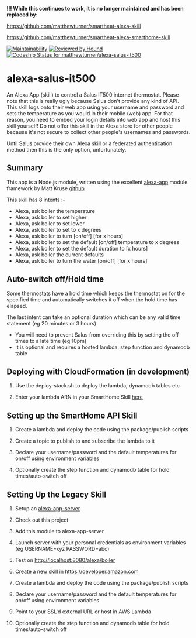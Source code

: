 **!!! While this continues to work, it is no longer maintained and has been replaced by:**


https://github.com/matthewturner/smartheat-alexa-skill

https://github.com/matthewturner/smartheat-alexa-smarthome-skill


[![Maintainability](https://api.codeclimate.com/v1/badges/1feb6f56bc1f877024b1/maintainability)](https://codeclimate.com/github/matthewturner/alexa-salus-it500/maintainability) [![Reviewed by Hound](https://img.shields.io/badge/Reviewed_by-Hound-8E64B0.svg)](https://houndci.com) [![Codeship Status for matthewturner/alexa-salus-it500](https://app.codeship.com/projects/1ee5b9e0-3ba0-0137-f593-02e93a421fb3/status?branch=master)](https://app.codeship.com/projects/334358)

# alexa-salus-it500

An Alexa App (skill) to control a Salus IT500 internet thermostat. Please note that this is really ugly because Salus don't provide any kind of API. This skill logs onto their web app using your username and password and sets the temperature as you would in their mobile (web) app. For that reason, you need to embed your login details into web app and host this skill yourself! Do not offer this skill in the Alexa store for other people because it's not secure to collect other people's usernames and passwords.

Until Salus provide their own Alexa skill or a federated authentication method then this is the only option, unfortunately.

## Summary

This app is a Node.js module, written using the excellent [alexa-app](https://www.npmjs.com/package/alexa-app) module framework by Matt Kruse [github](https://github.com/matt-kruse/alexa-app-server/blob/master/README.md)

This skill has 8 intents :-

* Alexa, ask boiler the temperature
* Alexa, ask boiler to set higher
* Alexa, ask boiler to set lower
* Alexa, ask boiler to set to x degrees
* Alexa, ask boiler to turn [on/off] [for x hours]
* Alexa, ask boiler to set the default [on/off] temperature to x degrees
* Alexa, ask boiler to set the default duration to [x hours]
* Alexa, ask boiler the current defaults
* Alexa, ask boiler to turn the water [on/off] [for x hours]

## Auto-switch off/Hold time

Some thermostats have a hold time which keeps the thermostat on for the specified time and automatically switches it off when the hold time has elapsed.

The last intent can take an optional duration which can be any valid time statement (eg 20 minutes or 3 hours).

* You will need to prevent Salus from overriding this by setting the off times to a late time (eg 10pm)
* It is optional and requires a hosted lambda, step function and dynamodb table

## Deploying with CloudFormation (in development)

1. Use the deploy-stack.sh to deploy the lambda, dynamodb tables etc

1. Enter your lambda ARN in your SmartHome Skill [here](https://developer.amazon.com/alexa/console)

## Setting up the SmartHome API Skill

1. Create a lambda and deploy the code using the package/publish scripts

1. Create a topic to publish to and subscribe the lambda to it

1. Declare your username/password and the default temperatures for on/off using environment variables

1. Optionally create the step function and dynamodb table for hold times/auto-switch off

## Setting Up the Legacy Skill

1. Setup an [alexa-app-server](https://github.com/matt-kruse/alexa-app-server)

1. Check out this project

1. Add this module to alexa-app-server

1. Launch server with your personal credentials as environment variables (eg USERNAME=xyz PASSWORD=abc)

1. Test on <http://localhost:8080/alexa/boiler>

1. Create a new skill in <https://developer.amazon.com>

1. Create a lambda and deploy the code using the package/publish scripts

1. Declare your username/password and the default temperatures for on/off using environment variables

1. Point to your SSL'd external URL or host in AWS Lambda

1. Optionally create the step function and dynamodb table for hold times/auto-switch off
